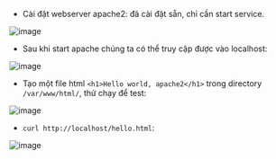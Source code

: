 - Cài đặt webserver apache2:  đã cài đặt sẵn, chỉ cần start service.

![image](https://user-images.githubusercontent.com/61876488/116450198-35b36c80-a885-11eb-99b1-87e6a58e804d.png)

- Sau khi start apache chúng ta có thể truy cập được vào localhost:

![image](https://user-images.githubusercontent.com/61876488/116453145-ba53ba00-a888-11eb-9acd-623ccc4bf1d0.png)

- Tạo một file html `<h1>Hello world, apache2</h1>` trong directory `/var/www/html/`, thử chạy để test:

![image](https://user-images.githubusercontent.com/61876488/116454540-4c0ff700-a88a-11eb-9eb8-e60577d74aab.png)

- `curl http://localhost/hello.html`:

![image](https://user-images.githubusercontent.com/61876488/116454785-8f6a6580-a88a-11eb-9be3-7d2b03582c74.png)
